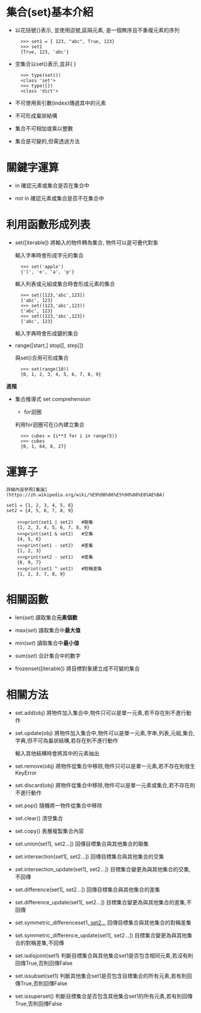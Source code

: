 # 集合(set)基本介紹

* 以花括號{}表示, 並使用逗號,區隔元素, 是一個無序且不重複元素的序列

		>>> set1 = { 123, "abc", True, 123}
		>>> set1
		{True, 123, 'abc'}

* 空集合以set()表示,並非{ }

		>>> type(set())
		<class 'set'>
		>>> type({})
		<class 'dict'>

* 不可使用索引數(index)傳遞其中的元素

* 不可形成巢狀結構

* 集合不可相加或乘以整數

* 集合是可變的,但需透過方法

# 關鍵字運算

* in		確認元素或集合是否在集合中

* not in	確認元素或集合是否不在集合中

# 利用函數形成列表

* set([iterable])		將輸入的物件轉為集合, 物件可以是可疊代對象

	輸入字串時會形成字元的集合
	
		>>> set('apple')
		{'l', 'e', 'a', 'p'}

	輸入列表或元組或集合時會形成元素的集合

		>>> set([123,'abc',123])
		{'abc', 123}
		>>> set((123,'abc',123))
		{'abc', 123}
		>>> set({123,'abc',123})
		{'abc', 123}

	輸入字典時會形成鍵的集合

* range([start,] stop[[, step]])

	與set()合用可形成集合
	
		>>> set(range(10))
		{0, 1, 2, 3, 4, 5, 6, 7, 8, 9}

**進階**

* 集合推導式 set comprehension

	* for迴圈

	利用for迴圈可在{}內建立集合
	
		>>> cubes = {i**3 for i in range(5)}
		>>> cubes
		{0, 1, 64, 8, 27}


# 運算子

	詳細內容參照[集論](https://zh.wikipedia.org/wiki/%E9%9B%86%E5%90%88%E8%AE%BA)

	set1 = {1, 2, 3, 4, 5, 6}
	set2 = {4, 5, 6, 7, 8, 9}

		>>>print(set1 | set2)	#聯集
		{1, 2, 3, 4, 5, 6, 7, 8, 9}
		>>>print(set1 & set2)	#交集
		{4, 5, 6}
		>>>print(set1 - set2)	#差集
		{1, 2, 3}
		>>>print(set2 - set1)	#差集
		{8, 9, 7}
		>>>print(set1 ^ set2)	#對稱差集
		{1, 2, 3, 7, 8, 9}

# 相關函數

* len(*set*)		讀取集合**元素個數**

* max(*set*)		讀取集合中**最大值**
	
* min(*set*)		讀取集合中**最小值**

* sum(*set*)		合計集合中的數字

* frozenset([iterable])	將目標對象建立成不可變的集合

# 相關方法

* set.add(obj)										將物件加入集合中,物件只可以是單一元素,若不存在則不進行動作

* set.update(obj)									將物件加入集合中,物件可以是單一元素,字串,列表,元組,集合,字典,但不可為巢狀結構,若存在則不進行動作

	輸入其他結構時會將其中的元素抽出

* set.remove(obj)									將物件從集合中移除,物件只可以是單一元素,若不存在則發生KeyError

* set.discard(obj)									將物件從集合中移除,物件可以是單一元素或集合,若不存在則不進行動作

* set.pop()											隨機將一物件從集合中移除

* set.clear()										清空集合

* set.copy()										表層複製集合內容

* set.union(set1[, set2...])						回傳目標集合與其他集合的聯集

* set.intersection(set1[, set2...])					回傳目標集合與其他集合的交集

* set.intersection_update(set1[, set2...])			目標集合變更為與其他集合的交集,不回傳

* set.difference(set1[, set2...])					回傳目標集合與其他集合的差集

* set.difference_update(set1[, set2...])			目標集合變更為與其他集合的差集,不回傳

* set.symmetric_differenceset1[, set2...]()			回傳目標集合與其他集合的對稱差集

* set.symmetric_difference_update(set1[, set2...])	目標集合變更為與其他集合的對稱差集,不回傳

* set.isdisjoint(set1)								判斷目標集合與其他集合set1是否包含相同元素,若沒有則回傳True,否則回傳False

* set.issubset(set1)								判斷其他集合set1是否包含目標集合的所有元素,若有則回傳True,否則回傳False

* set.issuperset()									判斷目標集合是否包含其他集合set1的所有元素,若有則回傳True,否則回傳False




